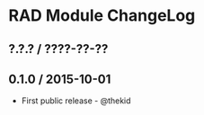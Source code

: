 RAD Module ChangeLog
========================================================================

## ?.?.? / ????-??-??

## 0.1.0 / 2015-10-01

* First public release - @thekid
